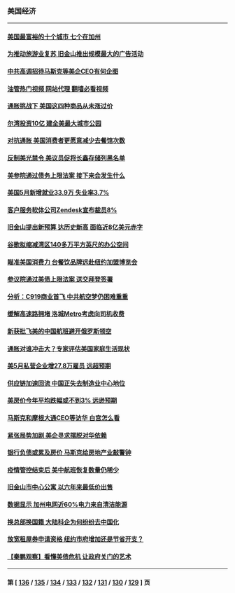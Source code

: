 ### 美国经济
---
#### [美国最富裕的十个城市 七个在加州](../../pages/ncid1078158/n14009152.md?06042045) 
#### [为推动旅游业复苏 旧金山推出规模最大的广告活动](../../pages/ncid1078158/n14009230.md?06042045) 
#### [中共高调招待马斯克等美企CEO有何企图](../../pages/ncid1078158/n14009040.md?06042045) 
#### [油管热门视频 网站代理 翻墙必看视频](http://138.2.39.72:81/youtube.html?epic-marker?06042045)
#### [通胀挑战下 美国这四种商品从未涨过价](../../pages/ncid1078158/n14009059.md?06042045) 
#### [尔湾投资10亿 建全美最大城市公园](../../pages/ncid1078158/n14009083.md?06042045) 
#### [对抗通胀 美国消费者更愿意减少去餐馆次数](../../pages/ncid1078158/n14009029.md?06042045) 
#### [反制美光禁令 美议员促将长鑫存储列黑名单](../../pages/ncid1078158/n14009028.md?06042045) 
#### [美参院通过债务上限法案 接下来会发生什么](../../pages/ncid1078158/n14008913.md?06042045) 
#### [美国5月新增就业33.9万 失业率3.7%](../../pages/ncid1078158/n14008910.md?06042045) 
#### [客户服务软体公司Zendesk宣布裁员8%](../../pages/ncid1078158/n14008701.md?06042045) 
#### [旧金山提出新预算 达历史新高 面临近8亿美元赤字](../../pages/ncid1078158/n14008684.md?06042045) 
#### [谷歌拟缩减湾区140多万平方英尺的办公空间](../../pages/ncid1078158/n14008678.md?06042045) 
#### [瞄准美国消费力 台餐饮品牌远赴纽约加盟博览会](../../pages/ncid1078158/n14008555.md?06042045) 
#### [参议院通过美债上限法案 送交拜登签署](../../pages/ncid1078158/n14008474.md?06042045) 
#### [分析：C919商业首飞 中共航空梦仍困难重重](../../pages/ncid1078158/n14008296.md?06042045) 
#### [缓解高速路拥堵 洛城Metro考虑向司机收费](../../pages/ncid1078158/n14008436.md?06042045) 
#### [新获批飞美的中国航班避开俄罗斯领空](../../pages/ncid1078158/n14008363.md?06042045) 
#### [通胀对谁冲击大？专家评估美国家庭生活现状](../../pages/ncid1078158/n14008321.md?06042045) 
#### [美5月私营企业增27.8万雇员 远超预期](../../pages/ncid1078158/n14008215.md?06042045) 
#### [供应链加速回流 中国正失去制造业中心地位](../../pages/ncid1078158/n14008248.md?06042045) 
#### [美房价今年平均跌幅或不到3% 远逊预期](../../pages/ncid1078158/n14007742.md?06042045) 
#### [马斯克和摩根大通CEO等访华 白宫怎么看](../../pages/ncid1078158/n14007549.md?06042045) 
#### [紧张局势加剧 美企寻求摆脱对华依赖](../../pages/ncid1078158/n14007653.md?06042045) 
#### [银行负债或累及房价 马斯克给房地产业敲警钟](../../pages/ncid1078158/n14007333.md?06042045) 
#### [疫情管控结束后 美中航班恢复数量仍稀少](../../pages/ncid1078158/n14007255.md?06042045) 
#### [旧金山市中心公寓 以六年来最低价出售](../../pages/ncid1078158/n14007155.md?06042045) 
#### [数据显示 加州电网近60%电力来自清洁能源](../../pages/ncid1078158/n14007153.md?06042045) 
#### [换总部换国籍 大陆科企为何纷纷去中国化](../../pages/ncid1078158/n14006981.md?06042045) 
#### [放宽租屋券申请资格 纽约市府增加还是节省开支？](../../pages/ncid1078158/n14007063.md?06042045) 
#### [【秦鹏观察】看懂美债危机 让政府关门的艺术](../../pages/ncid1078158/n14006955.md?06042045) 

---
#### 第 [ [136](./136.md?06042045) / [135](./135.md?06042045) / [134](./134.md?06042045) / [133](./133.md?06042045) / [132](./132.md?06042045) / [131](./131.md?06042045) / [130](./130.md?06042045) / [129](./129.md?06042045) ] 页
